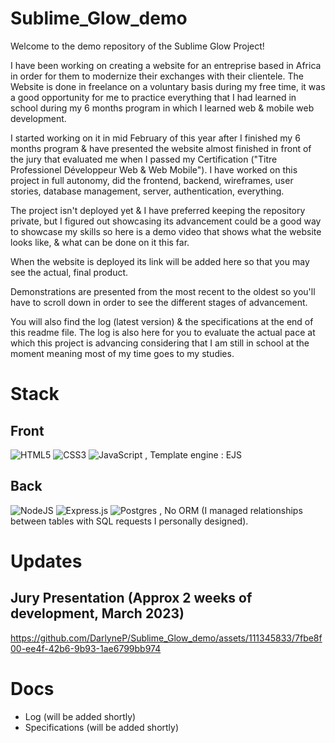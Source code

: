 # Sublime_Glow_demo
Welcome to the demo repository of the Sublime Glow Project!

I have been working on creating a website for an entreprise based in Africa in order for them to modernize their exchanges with their clientele.
The Website is done in freelance on a voluntary basis during my free time, it was a good opportunity for me to practice everything that I had learned in school during my 6 months program in which I learned web & mobile web development.

I started working on it in mid February of this year after I finished my 6 months program & have presented the website almost finished in front of the jury that evaluated me when I passed my Certification ("Titre Professionel Développeur Web & Web Mobile").
I have worked on this project in full autonomy, did the frontend, backend, wireframes, user stories, database management, server, authentication, everything.

The project isn't deployed yet & I have preferred keeping the repository private, but I figured out showcasing its advancement could be a good way to showcase my skills so here is a demo video that shows what the website looks like, & what can be done on it this far.

When the website is deployed its link will be added here so that you may see the actual, final product.

Demonstrations are presented from the most recent to the oldest so you'll have to scroll down in order to see the different stages of advancement.

You will also find the log (latest version) & the specifications at the end of this readme file. The log is also here for you to evaluate the actual pace at which this project is advancing considering that I am still in school at the moment meaning most of my time goes to my studies.

# Stack
## Front
![HTML5](https://img.shields.io/badge/html5-%23E34F26.svg?style=for-the-badge&logo=html5&logoColor=white) ![CSS3](https://img.shields.io/badge/css3-%231572B6.svg?style=for-the-badge&logo=css3&logoColor=white) ![JavaScript](https://img.shields.io/badge/javascript-%23323330.svg?style=for-the-badge&logo=javascript&logoColor=%23F7DF1E) , 
Template engine : EJS

## Back
![NodeJS](https://img.shields.io/badge/node.js-6DA55F?style=for-the-badge&logo=node.js&logoColor=white) ![Express.js](https://img.shields.io/badge/express.js-%23404d59.svg?style=for-the-badge&logo=express&logoColor=%2361DAFB) ![Postgres](https://img.shields.io/badge/postgres-%23316192.svg?style=for-the-badge&logo=postgresql&logoColor=white) , No ORM (I managed relationships between tables with SQL requests I personally designed).

# Updates
## Jury Presentation (Approx 2 weeks of development, March 2023)
https://github.com/DarlyneP/Sublime_Glow_demo/assets/111345833/7fbe8f00-ee4f-42b6-9b93-1ae6799bb974


# Docs
- Log (will be added shortly)
- Specifications (will be added shortly)
